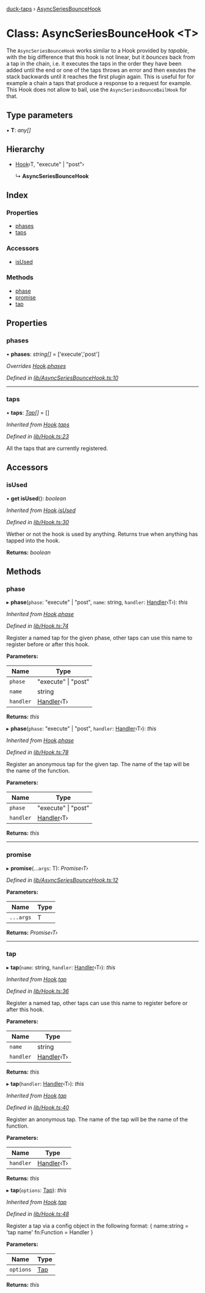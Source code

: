 [duck-taps](../README.md) › [AsyncSeriesBounceHook](asyncseriesbouncehook.md)

# Class: AsyncSeriesBounceHook <**T**>

The `AsyncSeriesBounceHook` works similar to a Hook provided by *tapable*, with the big difference that this hook is not linear,
but it *bounces* back from a tap in the chain, i.e. it executes the taps in the order they have been added until the end or one of the taps throws an error and then exeutes the stack backwards until it reaches the first plugin again.
This is useful for for example a chain a taps that produce a response to a request for example.
This Hook does not allow to bail, use the `AsyncSeriesBounceBailHook` for that.

## Type parameters

▪ **T**: *any[]*

## Hierarchy

* [Hook](hook.md)‹T, "execute" | "post"›

  ↳ **AsyncSeriesBounceHook**

## Index

### Properties

* [phases](asyncseriesbouncehook.md#phases)
* [taps](asyncseriesbouncehook.md#taps)

### Accessors

* [isUsed](asyncseriesbouncehook.md#isused)

### Methods

* [phase](asyncseriesbouncehook.md#phase)
* [promise](asyncseriesbouncehook.md#promise)
* [tap](asyncseriesbouncehook.md#tap)

## Properties

###  phases

• **phases**: *string[]* = ['execute','post']

*Overrides [Hook](hook.md).[phases](hook.md#phases)*

*Defined in [lib/AsyncSeriesBounceHook.ts:10](https://github.com/JonasKruckenberg/duck-taps/blob/70e591f/lib/AsyncSeriesBounceHook.ts#L10)*

___

###  taps

• **taps**: *[Tap](../interfaces/tap.md)[]* = []

*Inherited from [Hook](hook.md).[taps](hook.md#taps)*

*Defined in [lib/Hook.ts:23](https://github.com/JonasKruckenberg/duck-taps/blob/70e591f/lib/Hook.ts#L23)*

All the taps that are currently registered.

## Accessors

###  isUsed

• **get isUsed**(): *boolean*

*Inherited from [Hook](hook.md).[isUsed](hook.md#isused)*

*Defined in [lib/Hook.ts:30](https://github.com/JonasKruckenberg/duck-taps/blob/70e591f/lib/Hook.ts#L30)*

Wether or not the hook is used by anything.
Returns true when anything has tapped into the hook.

**Returns:** *boolean*

## Methods

###  phase

▸ **phase**(`phase`: "execute" | "post", `name`: string, `handler`: [Handler](../README.md#handler)‹T›): *this*

*Inherited from [Hook](hook.md).[phase](hook.md#phase)*

*Defined in [lib/Hook.ts:74](https://github.com/JonasKruckenberg/duck-taps/blob/70e591f/lib/Hook.ts#L74)*

Register a named tap for the given phase, other taps can use this name to register before or after this hook.

**Parameters:**

Name | Type |
------ | ------ |
`phase` | "execute" &#124; "post" |
`name` | string |
`handler` | [Handler](../README.md#handler)‹T› |

**Returns:** *this*

▸ **phase**(`phase`: "execute" | "post", `handler`: [Handler](../README.md#handler)‹T›): *this*

*Inherited from [Hook](hook.md).[phase](hook.md#phase)*

*Defined in [lib/Hook.ts:78](https://github.com/JonasKruckenberg/duck-taps/blob/70e591f/lib/Hook.ts#L78)*

Register an anonymous tap for the given tap. The name of the tap will be the name of the function.

**Parameters:**

Name | Type |
------ | ------ |
`phase` | "execute" &#124; "post" |
`handler` | [Handler](../README.md#handler)‹T› |

**Returns:** *this*

___

###  promise

▸ **promise**(...`args`: T): *Promise‹T›*

*Defined in [lib/AsyncSeriesBounceHook.ts:12](https://github.com/JonasKruckenberg/duck-taps/blob/70e591f/lib/AsyncSeriesBounceHook.ts#L12)*

**Parameters:**

Name | Type |
------ | ------ |
`...args` | T |

**Returns:** *Promise‹T›*

___

###  tap

▸ **tap**(`name`: string, `handler`: [Handler](../README.md#handler)‹T›): *this*

*Inherited from [Hook](hook.md).[tap](hook.md#tap)*

*Defined in [lib/Hook.ts:36](https://github.com/JonasKruckenberg/duck-taps/blob/70e591f/lib/Hook.ts#L36)*

Register a named tap, other taps can use this name to register before or after this hook.

**Parameters:**

Name | Type |
------ | ------ |
`name` | string |
`handler` | [Handler](../README.md#handler)‹T› |

**Returns:** *this*

▸ **tap**(`handler`: [Handler](../README.md#handler)‹T›): *this*

*Inherited from [Hook](hook.md).[tap](hook.md#tap)*

*Defined in [lib/Hook.ts:40](https://github.com/JonasKruckenberg/duck-taps/blob/70e591f/lib/Hook.ts#L40)*

Register an anonymous tap. The name of the tap will be the name of the function.

**Parameters:**

Name | Type |
------ | ------ |
`handler` | [Handler](../README.md#handler)‹T› |

**Returns:** *this*

▸ **tap**(`options`: [Tap](../interfaces/tap.md)): *this*

*Inherited from [Hook](hook.md).[tap](hook.md#tap)*

*Defined in [lib/Hook.ts:48](https://github.com/JonasKruckenberg/duck-taps/blob/70e591f/lib/Hook.ts#L48)*

Register a tap via a config object in the following format:
{
 name:string = 'tap name'
 fn:Function = Handler
}

**Parameters:**

Name | Type |
------ | ------ |
`options` | [Tap](../interfaces/tap.md) |

**Returns:** *this*
